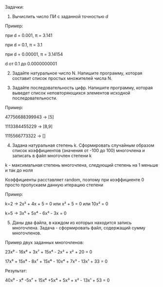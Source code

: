 Задачки:

1. Вычислить число ПИ c заданной точностью *d*

Пример:

при d = 0.001, π = 3.141

при d = 0.1, π = 3.1

при d = 0.00001, π = 3.14154

d от 0.1 до 0.0000000001

2. Задайте натуральное число N. Напишите программу, которая составит список простых множителей числа N.

3. Задайте последовательность цифр. Напишите программу, которая выведет список неповторяющихся элементов
исходной последовательности.

Пример:

47756688399943 -> [5]

1113384455229 -> [8,9]

1115566773322 -> []

4. Задана натуральная степень k. Сформировать случайным образом список коэффициентов (значения от -100 до 100)
многочлена и записать в файл многочлен степени k

k - максимальная степень многочлена, следующий степень на 1 меньше и так до ноля

Коэффициенты расставляет random, поэтому при коэффициенте 0 просто пропускаем данную итерацию степени

Пример:

k=2 -> 2x² + 4x + 5 = 0 или x² + 5 = 0 или 10x² = 0

k=5 -> 3x⁵ + 5x⁴ - 6x³ - 3x = 0

5. Даны два файла, в каждом из которых находится запись многочлена.
Задача - сформировать файл, содержащий сумму многочленов.

Пример двух заданных многочленов:

23x⁹ - 16x⁸ + 3x⁷ + 15x⁴ - 2x³ + x² + 20 = 0

17x⁹ + 15x⁸ - 8x⁷ + 15x⁶ - 10x⁴ + 7x³ - 13x¹ + 33 = 0

Результат:

40x⁹ - x⁸ -5x⁷ + 15x⁶ +5x⁴ + 5x³ + x² - 13x¹ + 53 = 0